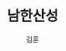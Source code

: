 ---
title: 남한산성 
author: 김훈
category: book
coverUrl: http://image.kyobobook.co.kr/images/book/large/595/l9788956250595.jpg
---
